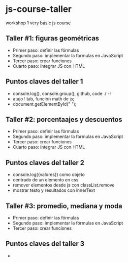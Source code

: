 # js-course-taller
 workshop 1 very basic js course

 
## Taller #1: figuras geométricas

- Primer paso: definir las fórmulas
- Segundo paso: implementar la fórmulas en JavaScript 
- Tercer paso: crear funciones
- Cuarto paso: integrar JS con HTML

## Puntos claves del taller 1
- console.log(), console.group(), github, code ./ -r
- atajo ! tab, funcion math de js;
- document.getElementById(" ");

## Taller #2: porcentaajes y descuentos

- Primer paso: definir las fórmulas
- Segundo paso: implementar la fórmulas en JavaScript 
- Tercer paso: crear funciones
- Cuarto paso: integrar JS con HTML

## Puntos claves del taller 2
- console.log({valores}) como objeto
- centrado de un elemento en css
- remover elementos desde js con classList.remove
- mostrar testo y resultados con innerText

## Taller #3: promedio, mediana y moda

- Primer paso: definir las fórmulas
- Segundo paso: implementar la fórmulas en JavaScript 
- Tercer paso: crear funciones

## Puntos claves del taller 3
- 